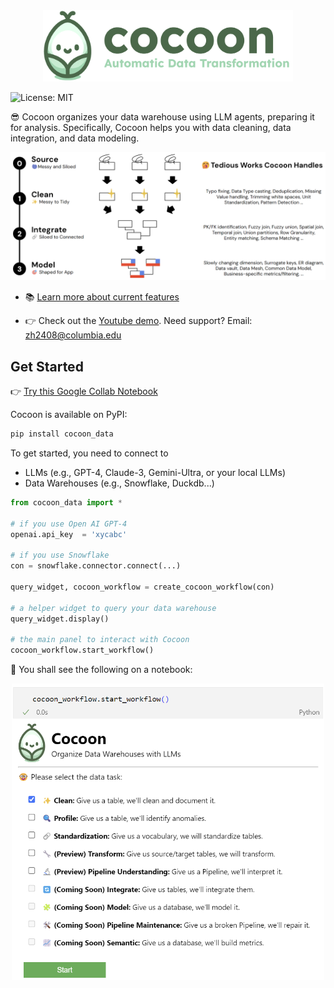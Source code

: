 <div align="center">
  <img src="./images/cocoon_logo.png" alt="Cocoon Logo" width="400"/>
</div>

![License: MIT](https://img.shields.io/badge/License-MIT-yellow.svg)

😎 Cocoon organizes your data warehouse using LLM agents, preparing it for analysis. Specifically, Cocoon helps you with data cleaning, data integration, and data modeling.


  <div align="center">
    <kbd><img src="./images/steps.png" alt="" width="750"></kbd>
  </div>

  
- 📚 [Learn more about current features](https://cocoon-data-transformation.github.io/page/)

- 👉 Check out the [Youtube demo](https://youtu.be/d9BIEGD7xok). Need support? Email: zh2408@columbia.edu


## Get Started

👉 [Try this Google Collab Notebook](https://colab.research.google.com/github/Cocoon-Data-Transformation/cocoon/blob/main/demo/Cocoon_Stage_Demo.ipynb)

Cocoon is available on PyPI:

```bash
pip install cocoon_data
```

To get started, you need to connect to
- LLMs (e.g., GPT-4, Claude-3, Gemini-Ultra, or your local LLMs) 
- Data Warehouses (e.g., Snowflake, Duckdb...)

```python
from cocoon_data import *

# if you use Open AI GPT-4
openai.api_key  = 'xycabc'

# if you use Snowflake
con = snowflake.connector.connect(...)

query_widget, cocoon_workflow = create_cocoon_workflow(con)

# a helper widget to query your data warehouse
query_widget.display()

# the main panel to interact with Cocoon
cocoon_workflow.start_workflow()
```

🎉 You shall see the following on a notebook:
<div align="center">
<kbd><img src="./images/notebook.png" alt="" width="500"></kbd>
</div>
